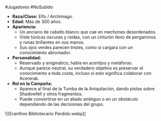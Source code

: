 #Jugadores #NoSubido 
- **Raza/Clase:** Elfo / Archimago.
- **Edad:** Más de 300 años.
- **Apariencia:**
    - Un anciano de cabello blanco que cae en mechones desordenados.
    - Viste túnicas oscuras y raídas, con un cinturón lleno de pergaminos y runas brillantes en sus manos.
    - Sus ojos verdes parecen tristes, como si cargara con un conocimiento abrumador.
- **Personalidad:**
    - Reservado y enigmático, habla en acertijos y metáforas.
    - Aunque parece neutral, su verdadero objetivo es preservar el conocimiento a toda costa, incluso si esto significa colaborar con Acererak.
- **Rol en la Campaña:**
    - Aparece al final de la Tumba de la Aniquilación, dando pistas sobre Shadowfell y otros fragmentos.
    - Puede convertirse en un aliado ambiguo o en un obstáculo dependiendo de las decisiones del grupo.

![[Eranthos Bibliotecario Perdido.webp]]